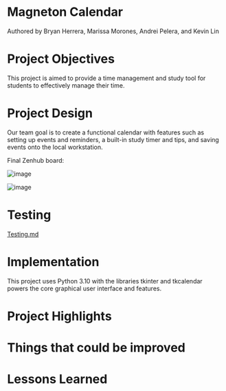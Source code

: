 # Magneton Calendar
Authored by Bryan Herrera, Marissa Morones, Andrei Pelera, and Kevin Lin
# Project Objectives
This project is aimed to provide a time management and study tool for students to effectively manage their time.
# Project Design
Our team goal is to create a functional calendar with features such as setting up events and reminders, a built-in study timer and tips, and saving events onto the local workstation.

Final Zenhub board:

![image](https://user-images.githubusercontent.com/43161217/236715772-31947c85-dfd9-4a1e-9736-ef0ecac2f6fe.png)

![image](https://user-images.githubusercontent.com/43161217/236720936-24187696-a50e-499b-9cb4-827f5e314455.png)
# Testing
[Testing.md](testing.md)
# Implementation
This project uses Python 3.10 with the libraries tkinter and tkcalendar powers the core graphical user interface and features.
# Project Highlights

# Things that could be improved

# Lessons Learned
